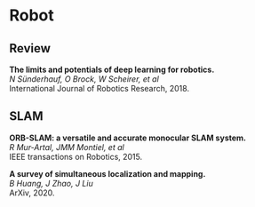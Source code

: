 # Robot

## Review

**The limits and potentials of deep learning for robotics.**<br>
*N Sünderhauf, O Brock, W Scheirer, et al*<br>
International Journal of Robotics Research, 2018.

## SLAM

**ORB-SLAM: a versatile and accurate monocular SLAM system.**<br>
*R Mur-Artal, JMM Montiel, et al*<br>
IEEE transactions on Robotics, 2015.

**A survey of simultaneous localization and mapping.**<br> 
*B Huang, J Zhao, J Liu*<br>
ArXiv, 2020.